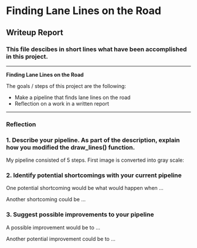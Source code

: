 # **Finding Lane Lines on the Road** 

## Writeup Report

### This file descibes in short lines what have been accomplished in this project.

---

**Finding Lane Lines on the Road**

The goals / steps of this project are the following:
* Make a pipeline that finds lane lines on the road
* Reflection on a work in a written report


[//]: # (Image References)

[image1]: ./test_images/challange1.jpg "Challange"

---

### Reflection

### 1. Describe your pipeline. As part of the description, explain how you modified the draw_lines() function.

My pipeline consisted of 5 steps. 
First image is converted into gray scale:

[//]: # (Image References)

[image1]: ./processing_images/gray.png "Gray"

### 2. Identify potential shortcomings with your current pipeline


One potential shortcoming would be what would happen when ... 

Another shortcoming could be ...


### 3. Suggest possible improvements to your pipeline

A possible improvement would be to ...

Another potential improvement could be to ...
